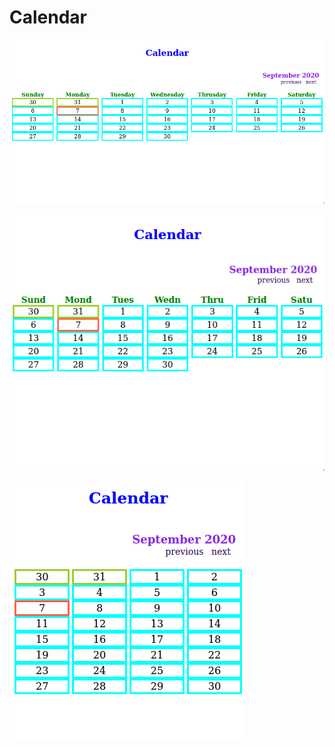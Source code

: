 # Calendar

![alt text](https://github.com/SotirisKantz/Calendar/blob/master/Calendar1.png)

![alt text](https://github.com/SotirisKantz/Calendar/blob/master/Calendar2.png)

![alt text](https://github.com/SotirisKantz/Calendar/blob/master/Calendar.png)
